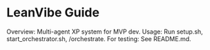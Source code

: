 # LeanVibe Guide

Overview: Multi-agent XP system for MVP dev.
Usage: Run setup.sh, start_orchestrator.sh, /orchestrate.
For testing: See README.md.
